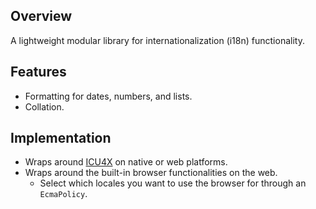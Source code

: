 ## Overview

A lightweight modular library for internationalization (i18n) functionality.

## Features
* Formatting for dates, numbers, and lists.
* Collation.

## Implementation
* Wraps around [ICU4X](https://github.com/unicode-org/icu4x) on native or web platforms.
* Wraps around the built-in browser functionalities on the web.
    * Select which locales you want to use the browser for through an `EcmaPolicy`.